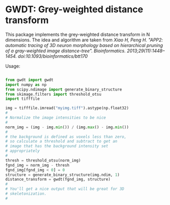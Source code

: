 # GWDT: Grey-weighted distance transform

This package implements the grey-weighted
distance transform in N dimensions. The idea and algorithm
are taken from
*Xiao H, Peng H. "APP2: automatic tracing of 3D neuron
 morphology based on hierarchical pruning of a
  gray-weighted image distance-tree".
Bioinformatics. 2013;29(11):1448–1454.
 doi:10.1093/bioinformatics/btt170*
 
 Usage:
 ```python

from gwdt import gwdt
import numpy as np
from scipy.ndimage import generate_binary_structure
from skimage.filters import threshold_otsu
import tifffile

img = tifffile.imread("myimg.tiff").astype(np.float32)
#
# Normalize the image intensities to be nice
#
norm_img = (img - img.min()) / (img.max() - img.min())
#
# the background is defined as voxels less than zero,
# so calculate a threshold and subtract to get an
# image that has the background intensity set
# appropriately
#
thresh = threshold_otsu(norm_img)
fgnd_img = norm_img - thresh
fgnd_img[fgnd_img < 0] = 0
structure = generate_binary_structure(img.ndim, 1)
distance_transform = gwdt(fgnd_img, structure)
#
# You'll get a nice output that will be great for 3D
# skeletonization.
#

```